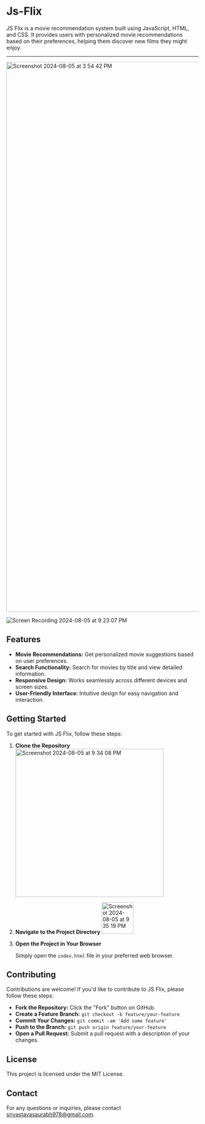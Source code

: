 # Js-Flix

JS Flix is a movie recommendation system built using JavaScript, HTML, and CSS. It provides users with personalized movie recommendations based on their preferences, helping them discover new films they might enjoy.

---

<img width="1440" alt="Screenshot 2024-08-05 at 3 54 42 PM" src="https://github.com/user-attachments/assets/77a0106e-1cb7-46bf-ba4e-f86c55dad16f">

![Screen Recording 2024-08-05 at 9 23 07 PM](https://github.com/user-attachments/assets/9ea905b1-0775-4592-a260-aa820664cca8)

## Features

- **Movie Recommendations:** Get personalized movie suggestions based on user preferences.
- **Search Functionality:** Search for movies by title and view detailed information.
- **Responsive Design:** Works seamlessly across different devices and screen sizes.
- **User-Friendly Interface:** Intuitive design for easy navigation and interaction.

## Getting Started

To get started with JS Flix, follow these steps:

1. **Clone the Repository**
   <img width="388" alt="Screenshot 2024-08-05 at 9 34 08 PM" src="https://github.com/user-attachments/assets/450cc007-da98-4fec-a2da-51996a846a4e">

2. **Navigate to the Project Directory**
   <img width="83" alt="Screenshot 2024-08-05 at 9 35 19 PM" src="https://github.com/user-attachments/assets/46bf0651-1076-45cf-9dd1-d0297d6147a4">

3. **Open the Project in Your Browser**

   Simply open the `index.html` file in your preferred web browser.

## Contributing

Contributions are welcome! If you'd like to contribute to JS Flix, please follow these steps:

- **Fork the Repository:** Click the "Fork" button on GitHub.
- **Create a Feature Branch:** `git checkout -b feature/your-feature`
- **Commit Your Changes:** `git commit -am 'Add some feature'`
- **Push to the Branch:** `git push origin feature/your-feature`
- **Open a Pull Request:** Submit a pull request with a description of your changes.

## License

This project is licensed under the MIT License.

## Contact

For any questions or inquiries, please contact [srivastavasaurabh978@gmail.com](mailto:srivastavasaurabh978@gmail.com).
